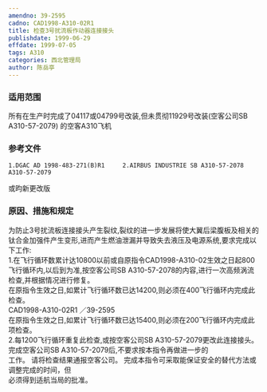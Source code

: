 ```yaml
---
amendno: 39-2595  
cadno: CAD1998-A310-02R1  
title: 检查3号扰流板作动器连接接头  
publishdate: 1999-06-29  
effdate: 1999-07-05  
tags: A310  
categories: 西北管理局  
author: 陈岳亭  
---
```

  
### 适用范围  
所有在生产时完成了04117或04799号改装,但未贯彻11929号改装(空客公司SB A310-57-2079) 的空客A310飞机  
  
<!--more-->  
### 参考文件  
    1.DGAC AD 1998-483-271(B)R1     2.AIRBUS INDUSTRIE SB A310-57-2078 A310-57-2079  
或昀新更改版  
  
### 原因、措施和规定  
为防止3号扰流板连接接头产生裂纹,裂纹的进一步发展将使大翼后梁腹板及相关的钛合金加强件产生变形,进而产生燃油泄漏并导致失去液压及电源系统,要求完成以下工作:  
    1.在飞行循环数累计达10800以前或自原指令CAD1998-A310-02生效之日起800飞行循环内,以后到为准,按空客公司SB A310-57-2078的内容,进行一次高频涡流检查,并根据情况进行修复。  
    在原指令生效之日,如累计飞行循环数已达14200,则必须在400飞行循环内完成此检查。  
       CAD1998-A310-02R1   ／39-2595  
    在原指令生效之日,如累计飞行循环数已达15400,则必须在200飞行循环内完成此项检查。  
    2.每1200飞行循环重复此检查,或按空客公司SB A310-57-2079更改此连接接头。     完成空客公司SB A310-57-2079后,不要求按本指令再做进一步的  
工作。     请将检查结果通报空客公司。      完成本指令可采取能保证安全的替代方法或调整完成的时间，但  
必须得到适航当局的批准。  
